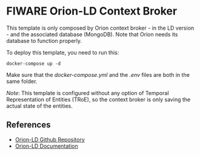 # FIWARE Orion-LD Context Broker
This template is only composed by Orion context broker - in the LD version - and the associated database (MongoDB). 
Note that Orion needs its database to function properly.

To deploy this template, you need to run this:
```
docker-compose up -d
```
Make sure that the _docker-compose.yml_ and the _.env_ files are both in the same folder.

_Note_: This template is configured without any option of Temporal Representation of Entities (TRoE), so the context broker is only saving the actual state of the entities.

## References

* [Orion-LD Github Repository](https://github.com/FIWARE/context.Orion-LD)
* [Orion-LD Documentation](https://fiware-orion.readthedocs.io/en/master/)
